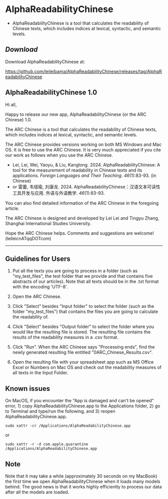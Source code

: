 # AlphaReadabilityChinese

- AlphaReadabilityChinese is a tool that calculates the readability of Chinese texts, which includes indices at lexical, syntactic, and semantic levels.

## **_Download_**

Download AlphaReadabilityChinese at:

https://github.com/leileibama/AlphaReadabilityChinese/releases/tag/AlphaReadabilityChinese

## **AlphaReadabilityChinese 1.0**

Hi all,

Happy to release our new app, AlphaReadabilityChinese (or the ARC Chinese) 1.0. 

The ARC Chinese is a tool that calculates the readability of Chinese texts, which includes indices at lexical, syntactic, and semantic levels. 

The ARC Chinese provides versions working on both MS Windows and Mac OS. It is free to use the ARC Chinese. It is very much appreciated if you cite our work as follows when you use the ARC Chinese.

- Lei, Lei, Wei, Yaoyu, & Liu, Kanglong. 2024. AlphaReadabilityChinese: A tool for the measurement of readability in Chinese texts and its applications. _Foreign Languages and Their Teaching_. _46_(1):83-93. (in Chinese)
- or 雷蕾, 韦瑶瑜, 刘康龙. 2024. AlphaReadabilityChinese：汉语文本可读性工具开发与应用. 外语与外语教学. _46_(1):83-93.

You can also find detailed information of the ARC Chinese in the foregoing article. 

The ARC Chinese is designed and developed by Lei Lei and Tingyu Zhang, Shanghai International Studies University.

Hope the ARC Chinese helps. Comments and suggestions are welcome! (leileicnATqqDOTcom)

******************************************

## Guidelines for Users

1. Put all the texts you are going to process in a folder (such as "my_test_files", the test folder that we provide and that contains five abstracts of our articles). Note that all texts should be in the .txt format with the encoding 'UTF-8'.

2. Open the ARC Chinese.

3. Click "Select" besides "Input folder" to select the folder (such as the folder "my_test_files") that contains the files you are going to calculate the readability of. 

3. Click "Select" besides "Output folder" to select the folder where you would like the resulting file is stored. The resulting file contains the results of the readability measures in a .csv format. 

4. Click "Run". When the ARC Chinese says "Processing ends", find the newly generated resulting file entitled "0ARC_Chinese_Results.csv". 

5. Open the resulting file with your spreadsheet app such as MS Office Excel or Numbers on Mac OS and check out the readability measures of all texts in the Input Folder.

## **Known issues**

On MacOS, if you encounter the "App is damaged and can't be opened" error, 1) copy AlphaReadabilityChinese.app to the Applications folder, 2) go to Terminal and type/run the following, and 3) reopen AlphaReadabilityChinese.app. 

`sudo xattr -cr /Applications/AlphaReadabilityChinese.app`

or

`sudo xattr -r -d com.apple.quarantine /Applications/AlphaReadabilityChinese.app`

## **Note**

Note that it may take a while (approximately 30 seconds on my MacBook) the first time we open AlphaReadabilityChinese when it loads many models behind. The good news is that it works highly efficiently to process our data after all the models are loaded. 


